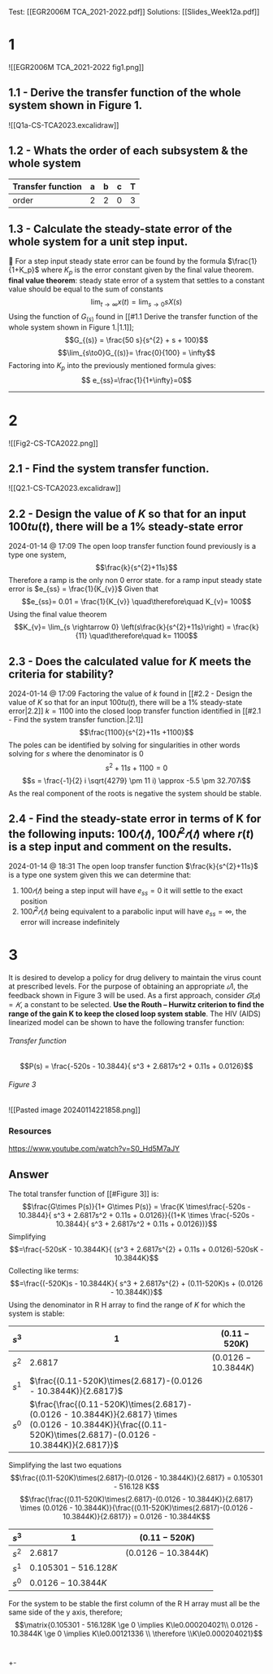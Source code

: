 Test: [[EGR2006M TCA_2021-2022.pdf]]
Solutions: [[Slides_Week12a.pdf]]
# 1
![[EGR2006M TCA_2021-2022 fig1.png]]
## 1.1 - Derive the transfer function of the whole system shown in Figure 1.
![[Q1a-CS-TCA2023.excalidraw]]
## 1.2 - Whats the order of each subsystem & the whole system
| Transfer function | a | b | c | T |
| ---- | ---- | ---- | ---- | ---- |
| order | 2 | 2 | 0 | 3 |
## 1.3 - Calculate the steady-state error of the whole system for a unit step input.

For a step input steady state error can be found by the formula
$\frac{1}{1+K_p}$ where $K_p$ is the error constant given by the final value theorem.
**final value theorem**: steady state error of a system that settles to a constant value  should be equal to the sum of constants
$$\lim_{t\to\infty}x(t) = \lim_{s\to0}sX(s)$$
Using the function of $G_{(s)}$ found in [[#1.1 Derive the transfer function of the whole system shown in Figure 1.|1.1]];
$$G_{(s)} = \frac{50 s}{s^{2} + s + 100}$$
$$\lim_{s\to0}G_{(s)}= \frac{0}{100} = \infty$$
Factoring into $K_{p}$ into the previously mentioned formula gives:
$$ e_{ss}=\frac{1}{1+\infty}=0$$
___
# 2
![[Fig2-CS-TCA2022.png]]
## 2.1 - Find the system transfer function.
![[Q2.1-CS-TCA2023.excalidraw]]
## 2.2 - Design the value of $K$ so that for an input $100tu(t)$, there will be a 1% steady-state error
2024-01-14 @ 17:09 
The open loop transfer function found previously is a type one system, $$\frac{k}{s^{2}+11s}$$Therefore a ramp is the only non 0 error state.
for a ramp input steady state error is $e_{ss} = \frac{1}{K_{v}}$ 
Given that
$$e_{ss}= 0.01 = \frac{1}{K_{v}} \quad\therefore\quad K_{v}= 100$$
Using the final value theorem 
$$K_{v}= \lim_{s \rightarrow 0} \left(s\frac{k}{s^{2}+11s}\right) = \frac{k}{11} \quad\therefore\quad k= 1100$$
## 2.3 - Does the calculated value for $K$ meets the criteria for stability?
2024-01-14 @ 17:09 
Factoring the value of $k$ found in [[#2.2 - Design the value of $K$ so that for an input $100tu(t)$, there will be a 1% steady-state error|2.2]] $k=1100$ into the closed loop transfer function identified in [[#2.1 - Find the system transfer function.|2.1]]  $$\frac{1100}{s^{2}+11s +1100}$$The poles can be identified by solving for singularities in other words solving for $s$ where the denominator is $0$
$$s^{2}+11s +1100 =0$$
$$s = \frac{-1}{2} i \sqrt{4279} \pm 11 i) \approx -5.5 \pm 32.707i$$
As the real component of the roots is negative the system should be stable.
## 2.4 - Find the steady-state error in terms of K for the following inputs: $100𝑟(𝑡)$, $100𝑡^{2}𝑟(𝑡)$ where $r(t)$ is a step input and comment on the results.
2024-01-14 @ 18:31 
The open loop transfer function $\frac{k}{s^{2}+11s}$ is a type one system given this we can determine that:
1. $100𝑟(𝑡)$ being a step input will have $e_{ss}=0$ it will settle to the exact position
2. $100𝑡^{2}𝑟(𝑡)$ being equivalent to a parabolic input will have $e_{ss} = \infty$, the error will increase indefinitely

# 3
It is desired to develop a policy for drug delivery to maintain the virus count at prescribed levels. For the purpose of obtaining an appropriate $𝑢1$, the feedback shown in Figure 3 will be used. As a first approach, consider $𝐺(𝑠) = 𝐾$, a constant to be selected. **Use the Routh – Hurwitz criterion to find the range of the gain K to keep the closed loop system stable**. The HIV (AIDS) linearized model can be shown to have the following transfer function:
###### Transfer function
$$P(s) = \frac{-520s - 10.3844}{ s^3 + 2.6817s^2 + 0.11s + 0.0126}$$
###### Figure 3
![[Pasted image 20240114221858.png]]
### Resources
https://www.youtube.com/watch?v=S0_Hd5M7aJY
## Answer
The total transfer function of [[#Figure 3]] is:
$$\frac{G\times P(s)}{1+ G\times P(s)} = \frac{K \times\frac{-520s - 10.3844}{ s^3 + 2.6817s^2 + 0.11s + 0.0126}}{(1+K \times \frac{-520s - 10.3844}{ s^3 + 2.6817s^2 + 0.11s + 0.0126})}$$
Simplifying
$$=\frac{-520sK - 10.3844K}{ (s^3 + 2.6817s^{2} + 0.11s + 0.0126)-520sK - 10.3844K}$$
Collecting like terms: 
$$=\frac{(-520K)s - 10.3844K}{ s^3 + 2.6817s^{2} + (0.11-520K)s + (0.0126 - 10.3844K)}$$
Using the denominator in R H array to find the range of $K$ for which the system is stable:

| $s^3$ | $1$ | $(0.11-520K)$ |
| ---- | ---- | ---- |
| $s^2$ | $2.6817$ | $(0.0126 - 10.3844K)$ |
| $s^1$ | $\frac{(0.11-520K)\times(2.6817)-(0.0126 - 10.3844K)}{2.6817}$ |  |
| $s^0$ | $\frac{\frac{(0.11-520K)\times(2.6817)-(0.0126 - 10.3844K)}{2.6817} \times (0.0126 - 10.3844K)}{\frac{(0.11-520K)\times(2.6817)-(0.0126 - 10.3844K)}{2.6817}}$ |  |
Simplifying the last two equations
$$\frac{(0.11-520K)\times(2.6817)-(0.0126 - 10.3844K)}{2.6817} = 0.105301 - 516.128 K$$ 
$$\frac{\frac{(0.11-520K)\times(2.6817)-(0.0126 - 10.3844K)}{2.6817} \times (0.0126 - 10.3844K)}{\frac{(0.11-520K)\times(2.6817)-(0.0126 - 10.3844K)}{2.6817}} = 0.0126 - 10.3844K$$

| $s^3$ | $1$ | $(0.11-520K)$ |
| ---- | ---- | ---- |
| $s^2$ | $2.6817$ | $(0.0126 - 10.3844K)$ |
| $s^1$ | $0.105301 - 516.128K$ |  |
| $s^0$ | $0.0126 - 10.3844K$ |  |
For the system to be stable the first column of the R H array must all be the same side of the y axis, therefore;
$$\matrix{0.105301 - 516.128K \ge 0 \implies K\le0.000204021\\ 0.0126 - 10.3844K \ge 0 \implies K\le0.00121336 \\ \therefore \\K\le0.000204021}$$
# 
+-